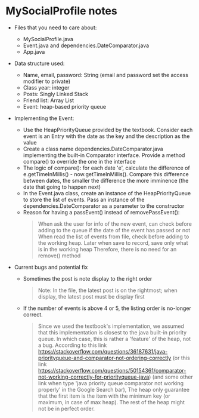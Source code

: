 # MySocialProfile notes
- Files that you need to care about:
  + MySocialProfile.java
  + Event.java and dependencies.DateComparator.java
  + App.java
  
- Data structure used:
  + Name, email, password: String (email and password set the access modifier to private)
  + Class year: integer
  + Posts: Singly Linked Stack
  + Friend list: Array List
  + Event: heap-based priority queue
  
- Implementing the Event:
  + Use the HeapPriorityQueue provided by the textbook. Consider each event is an Entry with the date as the key and the description as 
  the value
  + Create a class name dependencies.DateComparator.java implementing the built-in Comparator interface. Provide a method compare() to override the one 
  in the interface
  + The logic of compare(): for each date 'e', calculate the difference of e.getTimeInMillis() - now.getTimeInMillis(). Compare this 
  difference between dates, the smaller the difference the more imminence (the date that going to happen next)
  + In the Event.java class, create an instance of the HeapPriorityQueue to store the list of events. Pass an instance of the dependencies.DateComparator
  as a parameter to the constructor
  + Reason for having a passEvent() instead of removePassEvent():
     > When ask the user for info of the new event, can check before adding to the queue if the date of the event has passed or not
     > When read the list of events from file, check before adding to the working heap. Later when save to record, save only what is in the
     working heap
     > Therefore, there is no need for an remove() method

- Current bugs and potential fix
  + Sometimes the post is note display to the right order
    > Note: In the file, the latest post is on the rightmost; when display, the latest post must be display first
  + If the number of events is above 4 or 5, the listing order is no-longer correct. 
    > Since we used the textbook's implementation, we assumed that this implementation is closest to the java built-in priority queue. 
    > In which case, this is rather a 'feature' of the heap, not a bug.
    > According to this link https://stackoverflow.com/questions/36187631/java-priorityqueue-and-comparator-not-ordering-correctly 
    > (or this link https://stackoverflow.com/questions/50154361/comparator-not-working-correctly-for-priorityqueue-java) (and some other link when type 'java priority queue comparator not working properly' in the Google Search bar),
    > The heap only guarantee that the first item is the item with the minimum key (or maximum, in case of max heap). The rest of the heap might not be in perfect order.
  
